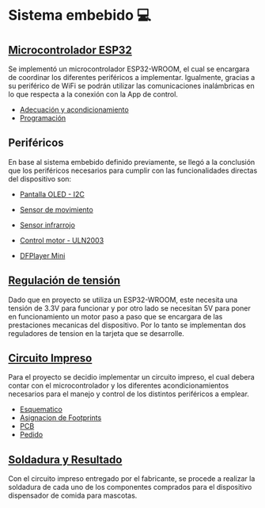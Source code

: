 # Sistema embebido :computer:


## [Microcontrolador ESP32](/SoC/ESP32/)
Se implementó un microcontrolador ESP32-WROOM, el cual se encargara de coordinar los diferentes periféricos a implementar. Igualmente, gracias a su periférico de WiFi se podrán utilizar las comunicaciones inalámbricas en lo que respecta a la conexión con la App de control.

- [Adecuación y acondicionamiento](/SoC/ESP32#adecuaci%C3%B3n)
- [Programación](/SoC/ESP32#programaci%C3%B3n)

## Periféricos

En base al sistema embebido definido previamente, se llegó a la conclusión que los periféricos necesarios para cumplir con las funcionalidades directas del dispositivo son:

- [Pantalla OLED - I2C](/Perifericos/OLED)

- [Sensor de movimiento](/Perifericos/SensorMov)

- [Sensor infrarrojo](/Perifericos/SensorInfra)

- [Control motor - ULN2003](/Perifericos/Motor)

- [DFPlayer Mini](/Perifericos/DFPlayer)

## [Regulación de tensión](/Regulador)

Dado que en proyecto se utiliza un ESP32-WROOM, este necesita una tensión de 3.3V para funcionar y por otro lado se necesitan 5V para poner en funcionamiento un motor paso a paso que se encargara de las prestaciones mecanicas del dispositivo. Por lo tanto se implementan dos reguladores de tension en la tarjeta que se desarrolle.


## [Circuito Impreso](/SoC/CircuitoImpreso)

Para el proyecto se decidio implementar un circuito impreso, el cual debera contar con el microcontrolador y los diferentes acondicionamientos necesarios para el manejo y control de los distintos periféricos a emplear.

- [Esquematico](/SoC/CircuitoImpreso#esquematico---kicad)
- [Asignacion de Footprints](/SoC/CircuitoImpreso#asignaci%C3%B3n-de-footprints)
- [PCB](https://github.com/AndresRodriguezUN/Dispensador-de-Comida-para-mascotas/tree/main/SoC/CircuitoImpreso#pcb---kicad)
- [Pedido](/SoC/CircuitoImpreso#pedido---fabricante-chino)

## [Soldadura y Resultado](/SoC/Soldadura)

Con el circuito impreso entregado por el fabricante, se procede a realizar la soldadura de cada uno de los componentes comprados para el dispositivo dispensador de comida para mascotas.
